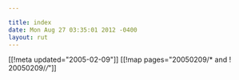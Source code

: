 ```yaml
---

title: index
date: Mon Aug 27 03:35:01 2012 -0400
layout: rut
---
```


[[!meta updated="2005-02-09"]]
[[!map pages="20050209/* and ! 20050209/*/*"]]

